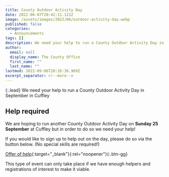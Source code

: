 ```yaml
---
title: County Outdoor Activity Day
date: 2022-06-07T20:42:11.121Z
image: /assets/images/2022/06/outdoor-activity-day.webp
published: false
categories:
  - Announcements
tags: []
description: We need your help to run a County Outdoor Activity Day in September in Cuffley
author:
  email: null
  display_name: The County Office
  first_name: ""
  last_name: ""
lastmod: 2022-09-06T20:26:36.969Z
excerpt_separator: <!--more-->
---
```

{:.lead}
We need your help to run a County Outdoor Activity Day in September in Cuffley
<!--more-->
## Help required

We are hoping to run another County Outdoor Activity Day on **Sunday 25 September** at Cuffley but in order to do so we need your help!

If you would like to sign up to help out on the day, please do so via the button below. (No special skills are required!)

[Offer of help](https://forms.office.com/Pages/ResponsePage.aspx?id=3yob_CzTykeMNWNnWM6OwZf5T0i4octErRCYrHkhHVhUOUJFSzdZR0swVUdMQkM3UllEM1NSMjJaNi4u){:target="_blank"}{:rel="noopener"}{:.btn-gg}

This type of event can only take place if we have enough helpers and registrations of interest to make it viable.
